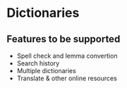 # Dictionaries
## Features to be supported
+ Spell check and lemma convertion
+ Search history
+ Multiple dictionaries
+ Translate & other online resources
